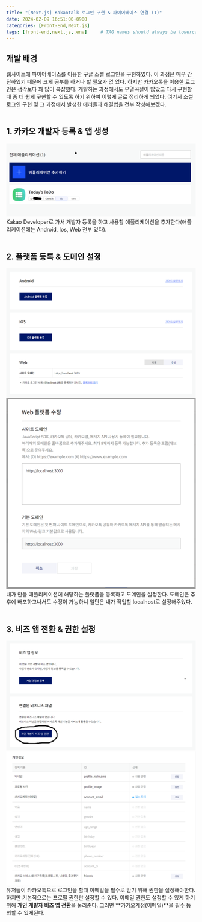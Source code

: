 ```yaml
---
title: "[Next.js] Kakaotalk 로그인 구현 & 파이어베이스 연결 (1)"
date: 2024-02-09 16:51:00+0900
categories: [Front-End,Next.js]
tags: [front-end,next,js,.env]     # TAG names should always be lowercase
---
```

## **개발 배경**
웹사이트에 파이어베이스를 이용한 구글 소셜 로그인을 구현하였다. 이 과정은 매우 간단하였기 때문에 크게 공부를 하거나 할 필요가 없
었다. 하지만 카카오톡을 이용한 로그인은 생각보다 꽤 많이 복잡했다. 개발하는 과정에서도 우열곡절이 많았고 다시 구현할때 좀 더 쉽게 구현할 수 있도록 하기 위하여 이렇게 글로 정리하게 되었다. 여기서 소셜 로그인 구현 및 그 과정에서 발생한 에러들과 해결법을 전부 작성해보겠다.
<br>
<br>

## **1. 카카오 개발자 등록 & 앱 생성**
![Kakao Developer1](/assets/img/kakao1.png)
Kakao Developer로 가서 개발자 등록을 하고 사용할 애플리케이션을 추가한다(애플리케이션에는 Android, Ios, Web 전부 있다).
<br>
<br>

## **2. 플랫폼 등록 & 도메인 설정**
![Kakao Developer2](/assets/img/kakao2.png)
![Kakao Developer3](/assets/img/kakao3.png)
내가 만들 애플리케이션에 해당하는 플랫폼을 등록하고 도메인을 설정한다. 도메인은 추후에 배포하고나서도 수정이 가능하니 일단은 내가 작업할 localhost로 설정해주었다.
<br>
<br>

## **3. 비즈 앱 전환 & 권한 설정**
![Kakao Developer4](/assets/img/kakao4.png)
![Kakao Developer5](/assets/img/kakao5.png)
유저들이 카카오톡으로 로그인을 할때 이메일을 필수로 받기 위해 권한을 설정해야한다. 하지만 기본적으로는 프로필 권한만 설정할 수 있다. 이메일 권한도 설정할 수 있게 하기위해 **개인 개발자 비즈 앱 전환**을 눌러준다. 그러면 **카카오계정(이메일)**을 필수 동의할 수 있게된다.
<br>
<br>
